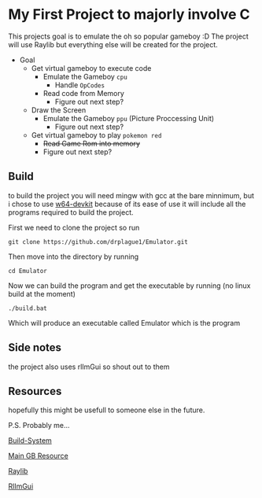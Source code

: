 
# My First Project to majorly involve C

This projects goal is to emulate the oh so popular gameboy :D
The project will use Raylib but everything else will be created for the project.

- Goal
   - Get virtual gameboy to execute code
      - Emulate the Gameboy `cpu`
         - Handle `OpCodes`
      - Read code from Memory
         - Figure out next step?
   - Draw the Screen
      - Emulate the Gameboy `ppu` (Picture Proccessing Unit)
         - Figure out next step?
   - Get virtual gameboy to play `pokemon red`
      - ~~Read Game Rom into memory~~
      - Figure out next step?

## Build

to build the project you will need mingw with gcc at the bare minnimum, but i chose to use [w64-devkit](https://github.com/skeeto/w64devkit) because of its ease of use it will include all the programs required to build the project.

First we need to clone the project so run
```
git clone https://github.com/drplague1/Emulator.git
```
Then move into the directory by running
```
cd Emulator
```
Now we can build the program and get the executable by running (no linux build at the moment)
```
./build.bat
```
Which will produce an executable called Emulator which is the program

## Side notes

the project also uses rlImGui so shout out to them

## Resources

hopefully this might be usefull to someone else in the future.

P.S. Probably me...

[Build-System](https://github.com/skeeto/w64devkit)

[Main GB Resource](https://github.com/gb-archive/salvage/blob/master/misc/8bit_wonderland.pdf)

[Raylib](https://github.com/raysan5/raylib)

[RlImGui](https://github.com/raylib-extras/rlImGui)